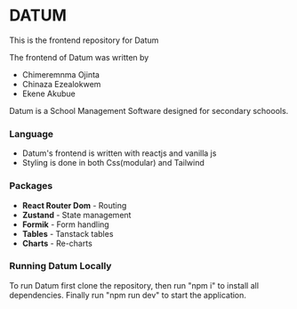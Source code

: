 # DATUM

This is the frontend repository for Datum

The frontend of Datum was written by

- Chimeremnma Ojinta
- Chinaza Ezealokwem
- Ekene Akubue

Datum is a School Management Software designed for secondary schoools.

### Language

- Datum's frontend is written with reactjs and vanilla js
- Styling is done in both Css(modular) and Tailwind

### Packages

- <b>React Router Dom</b> - Routing
- <b>Zustand</b> - State management
- <b>Formik</b> - Form handling
- <b>Tables</b> - Tanstack tables
- <b>Charts</b> - Re-charts

### Running Datum Locally

To run Datum first clone the repository, then run "npm i" to install all dependencies.
Finally run "npm run dev" to start the application.
